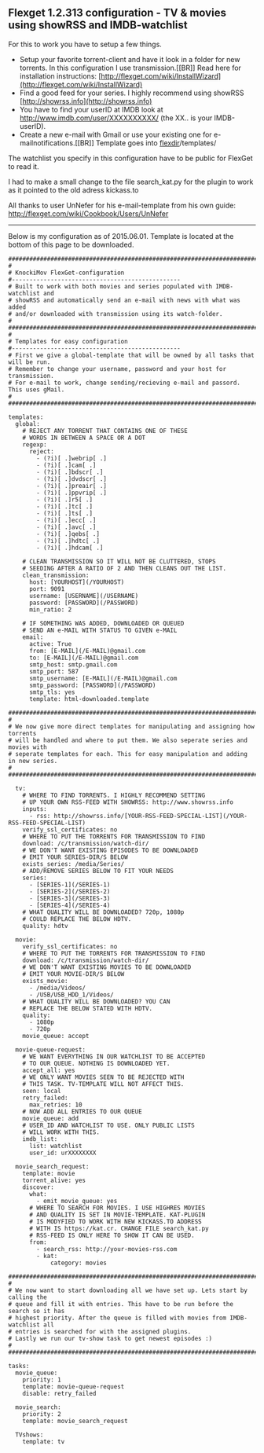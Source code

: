 ## Flexget 1.2.313 configuration - TV & movies using showRSS and IMDB-watchlist

For this to work you have to setup a few things.

* Setup your favorite torrent-client and have it look in a folder for new torrents. In this configuration I use transmission.[[BR]] Read here for installation instructions: [http://flexget.com/wiki/InstallWizard](http://flexget.com/wiki/InstallWizard)
* Find a good feed for your series. I highly recommend using showRSS [http://showrss.info](http://showrss.info)
* You have to find your userID at IMDB look at http://www.imdb.com/user/XXXXXXXXXX/ (the XX.. is your IMDB-userID).
* Create a new e-mail with Gmail or use your existing one for e-mailnotifications.[[BR]] Template goes into [flexdir](/flexdir)/templates/

The watchlist you specify in this configuration have to be public for FlexGet to read it.

I had to make a small change to the file search_kat.py for the plugin to work as it pointed to the old adress kickass.to

All thanks to user UnNefer for his e-mail-template from his own guide: http://flexget.com/wiki/Cookbook/Users/UnNefer

----

Below is my configuration as of 2015.06.01. Template is located at the bottom of this page to be downloaded.

```
#####################################################################################
#
# KnockiMov FlexGet-configuration
#------------------------------------------------
# Built to work with both movies and series populated with IMDB-watchlist and
# showRSS and automatically send an e-mail with news with what was added
# and/or downloaded with transmission using its watch-folder.
#
#####################################################################################
#
# Templates for easy configuration
#------------------------------------------------
# First we give a global-template that will be owned by all tasks that will be run.
# Remember to change your username, password and your host for transmission.
# For e-mail to work, change sending/recieving e-mail and passord. This uses gMail.
# 
#####################################################################################

templates:
  global:
    # REJECT ANY TORRENT THAT CONTAINS ONE OF THESE
    # WORDS IN BETWEEN A SPACE OR A DOT
    regexp:
      reject:
        - (?i)[ .]webrip[ .]
        - (?i)[ .]cam[ .]
        - (?i)[ .]bdscr[ .]
        - (?i)[ .]dvdscr[ .]
        - (?i)[ .]preair[ .]
        - (?i)[ .]ppvrip[ .]
        - (?i)[ .]r5[ .]
        - (?i)[ .]tc[ .]
        - (?i)[ .]ts[ .]
        - (?i)[ .]ecc[ .]
        - (?i)[ .]avc[ .]
        - (?i)[ .]qebs[ .]
        - (?i)[ .]hdtc[ .]
        - (?i)[ .]hdcam[ .]

    # CLEAN TRANSMISSION SO IT WILL NOT BE CLUTTERED, STOPS
    # SEEDING AFTER A RATIO OF 2 AND THEN CLEANS OUT THE LIST.
    clean_transmission:
      host: [YOURHOST](/YOURHOST)
      port: 9091
      username: [USERNAME](/USERNAME)
      password: [PASSWORD](/PASSWORD)
      min_ratio: 2

    # IF SOMETHING WAS ADDED, DOWNLOADED OR QUEUED
    # SEND AN e-MAIL WITH STATUS TO GIVEN e-MAIL
    email:
      active: True
      from: [E-MAIL](/E-MAIL)@gmail.com
      to: [E-MAIL](/E-MAIL)@gmail.com
      smtp_host: smtp.gmail.com
      smtp_port: 587
      smtp_username: [E-MAIL](/E-MAIL)@gmail.com
      smtp_password: [PASSWORD](/PASSWORD)
      smtp_tls: yes
      template: html-downloaded.template

#####################################################################################
#
# We now give more direct templates for manipulating and assigning how torrents
# will be handled and where to put them. We also seperate series and movies with
# seperate templates for each. This for easy manipulation and adding in new series.
#
#####################################################################################

  tv:
    # WHERE TO FIND TORRENTS. I HIGHLY RECOMMEND SETTING
    # UP YOUR OWN RSS-FEED WITH SHOWRSS: http://www.showrss.info
    inputs:
      - rss: http://showrss.info/[YOUR-RSS-FEED-SPECIAL-LIST](/YOUR-RSS-FEED-SPECIAL-LIST)
    verify_ssl_certificates: no
    # WHERE TO PUT THE TORRENTS FOR TRANSMISSION TO FIND
    download: /c/transmission/watch-dir/
    # WE DON'T WANT EXISTING EPISODES TO BE DOWNLOADED
    # EMIT YOUR SERIES-DIR/S BELOW 
    exists_series: /media/Series/
    # ADD/REMOVE SERIES BELOW TO FIT YOUR NEEDS
    series:
      - [SERIES-1](/SERIES-1)
      - [SERIES-2](/SERIES-2)
      - [SERIES-3](/SERIES-3)
      - [SERIES-4](/SERIES-4)
    # WHAT QUALITY WILL BE DOWNLOADED? 720p, 1080p
    # COULD REPLACE THE BELOW HDTV.
    quality: hdtv

  movie:
    verify_ssl_certificates: no
    # WHERE TO PUT THE TORRENTS FOR TRANSMISSION TO FIND
    download: /c/transmission/watch-dir/
    # WE DON'T WANT EXISTING MOVIES TO BE DOWNLOADED
    # EMIT YOUR MOVIE-DIR/S BELOW
    exists_movie:
      - /media/Videos/
      - /USB/USB_HDD_1/Videos/
    # WHAT QUALITY WILL BE DOWNLOADED? YOU CAN
    # REPLACE THE BELOW STATED WITH HDTV.
    quality:
      - 1080p
      - 720p
    movie_queue: accept

  movie-queue-request:
    # WE WANT EVERYTHING IN OUR WATCHLIST TO BE ACCEPTED
    # TO OUR QUEUE. NOTHING IS DOWNLOADED YET.
    accept_all: yes
    # WE ONLY WANT MOVIES SEEN TO BE REJECTED WITH
    # THIS TASK. TV-TEMPLATE WILL NOT AFFECT THIS.
    seen: local
    retry_failed:
      max_retries: 10
    # NOW ADD ALL ENTRIES TO OUR QUEUE
    movie_queue: add
    # USER_ID AND WATCHLIST TO USE. ONLY PUBLIC LISTS
    # WILL WORK WITH THIS.
    imdb_list:
      list: watchlist
      user_id: urXXXXXXXX

  movie_search_request:
    template: movie
    torrent_alive: yes
    discover:
      what:
        - emit_movie_queue: yes
      # WHERE TO SEARCH FOR MOVIES. I USE HIGHRES MOVIES
      # AND QUALITY IS SET IN MOVIE-TEMPLATE. KAT-PLUGIN
      # IS MODYFIED TO WORK WITH NEW KICKASS.TO ADDRESS
      # WITH IS https://kat.cr. CHANGE FILE search_kat.py
      # RSS-FEED IS ONLY HERE TO SHOW IT CAN BE USED.
      from:
        - search_rss: http://your-movies-rss.com
        - kat:
            category: movies

#####################################################################################
#
# We now want to start downloading all we have set up. Lets start by calling the
# queue and fill it with entries. This have to be run before the search so it has
# highest priority. After the queue is filled with movies from IMDB-watchlist all
# entries is searched for with the assigned plugins.
# Lastly we run our tv-show task to get newest episodes :)
#
#####################################################################################

tasks:
  movie_queue:
    priority: 1
    template: movie-queue-request
    disable: retry_failed

  movie_search:
    priority: 2
    template: movie_search_request

  TVshows:
    template: tv
```
